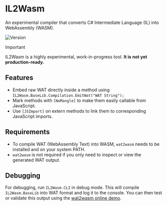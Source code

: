# IL2Wasm
An experimental compiler that converts C# Intermediate Language (IL) into WebAssembly (WASM).

![Version](https://img.shields.io/badge/Version-0.0.1-orange)
> [!IMPORTANT]
> IL2Wasm is a highly experimental, work-in-progress tool. **It is not yet production-ready.**

## Features
- Embed raw WAT directly inside a method using `IL2Wasm.BaseLib.Compilation.EmitWat("WAT String");`
- Mark methods with `[NoMangle]` to make them easily callable from JavaScript.
- Use `[JSImport]` on extern methods to link them to corresponding JavaScript imports.

## Requirements
- To compile WAT (WebAssembly Text) into WASM, `wat2wasm` needs to be installed and on your system PATH.
- `wat2wasm` is not required if you only need to inspect or view the generated WAT output.

## Debugging
For debugging, run `IL2Wasm.CLI` in debug mode. This will compile `IL2Wasm.BaseLib` into WAT format and log it to the console.
You can then test or validate this output using the [wat2wasm online demo](https://webassembly.github.io/wabt/demo/wat2wasm/).

